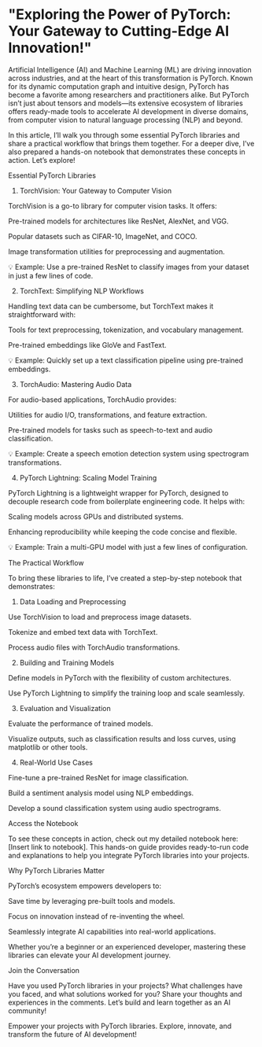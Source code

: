 # "Exploring the Power of PyTorch: Your Gateway to Cutting-Edge AI Innovation!"

Artificial Intelligence (AI) and Machine Learning (ML) are driving innovation across industries, and at the heart of this transformation is PyTorch. Known for its dynamic computation graph and intuitive design, PyTorch has become a favorite among researchers and practitioners alike. But PyTorch isn’t just about tensors and models—its extensive ecosystem of libraries offers ready-made tools to accelerate AI development in diverse domains, from computer vision to natural language processing (NLP) and beyond.

In this article, I’ll walk you through some essential PyTorch libraries and share a practical workflow that brings them together. For a deeper dive, I’ve also prepared a hands-on notebook that demonstrates these concepts in action. Let’s explore!

Essential PyTorch Libraries

1. TorchVision: Your Gateway to Computer Vision

TorchVision is a go-to library for computer vision tasks. It offers:

Pre-trained models for architectures like ResNet, AlexNet, and VGG.

Popular datasets such as CIFAR-10, ImageNet, and COCO.

Image transformation utilities for preprocessing and augmentation.

💡 Example: Use a pre-trained ResNet to classify images from your dataset in just a few lines of code.

2. TorchText: Simplifying NLP Workflows

Handling text data can be cumbersome, but TorchText makes it straightforward with:

Tools for text preprocessing, tokenization, and vocabulary management.

Pre-trained embeddings like GloVe and FastText.

💡 Example: Quickly set up a text classification pipeline using pre-trained embeddings.

3. TorchAudio: Mastering Audio Data

For audio-based applications, TorchAudio provides:

Utilities for audio I/O, transformations, and feature extraction.

Pre-trained models for tasks such as speech-to-text and audio classification.

💡 Example: Create a speech emotion detection system using spectrogram transformations.

4. PyTorch Lightning: Scaling Model Training

PyTorch Lightning is a lightweight wrapper for PyTorch, designed to decouple research code from boilerplate engineering code. It helps with:

Scaling models across GPUs and distributed systems.

Enhancing reproducibility while keeping the code concise and flexible.

💡 Example: Train a multi-GPU model with just a few lines of configuration.

The Practical Workflow

To bring these libraries to life, I’ve created a step-by-step notebook that demonstrates:

1. Data Loading and Preprocessing

Use TorchVision to load and preprocess image datasets.

Tokenize and embed text data with TorchText.

Process audio files with TorchAudio transformations.

2. Building and Training Models

Define models in PyTorch with the flexibility of custom architectures.

Use PyTorch Lightning to simplify the training loop and scale seamlessly.

3. Evaluation and Visualization

Evaluate the performance of trained models.

Visualize outputs, such as classification results and loss curves, using matplotlib or other tools.

4. Real-World Use Cases

Fine-tune a pre-trained ResNet for image classification.

Build a sentiment analysis model using NLP embeddings.

Develop a sound classification system using audio spectrograms.

Access the Notebook

To see these concepts in action, check out my detailed notebook here: [Insert link to notebook]. This hands-on guide provides ready-to-run code and explanations to help you integrate PyTorch libraries into your projects.

Why PyTorch Libraries Matter

PyTorch’s ecosystem empowers developers to:

Save time by leveraging pre-built tools and models.

Focus on innovation instead of re-inventing the wheel.

Seamlessly integrate AI capabilities into real-world applications.

Whether you’re a beginner or an experienced developer, mastering these libraries can elevate your AI development journey.

Join the Conversation

Have you used PyTorch libraries in your projects? What challenges have you faced, and what solutions worked for you? Share your thoughts and experiences in the comments. Let’s build and learn together as an AI community!

Empower your projects with PyTorch libraries. Explore, innovate, and transform the future of AI development!
